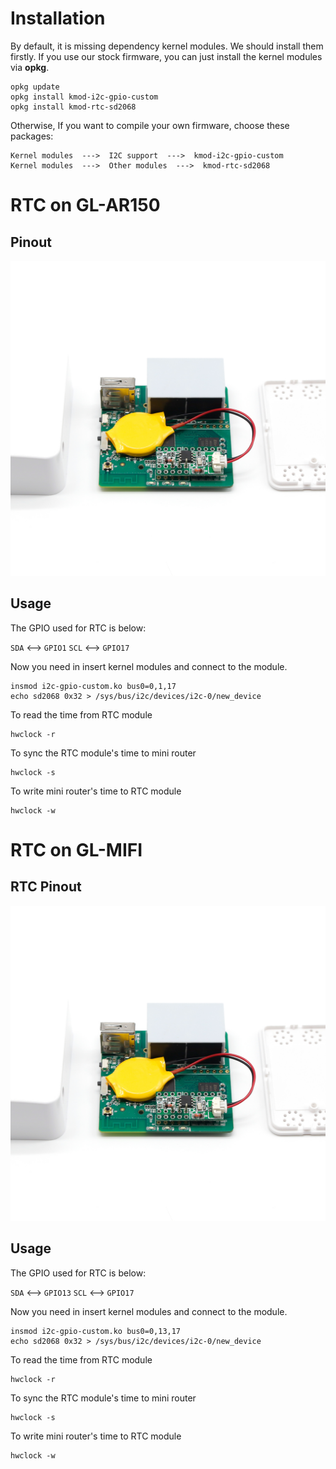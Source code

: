 
# Installation  

By default, it is missing dependency kernel modules. We should install them firstly. If you use our stock firmware, you can just install the kernel modules via **opkg**.  

```shell  
opkg update
opkg install kmod-i2c-gpio-custom
opkg install kmod-rtc-sd2068
```  

Otherwise, If you want to compile your own firmware, choose these packages:  

```
Kernel modules  --->  I2C support  --->  kmod-i2c-gpio-custom
Kernel modules  --->  Other modules  --->  kmod-rtc-sd2068
```  

# RTC on GL-AR150  

## Pinout  

![](src\rtc_1200x1200.jpg)  


## Usage  

The GPIO used for RTC is below:

`SDA` <--> `GPIO1`
`SCL` <--> `GPIO17`

Now you need in insert kernel modules and connect to the module.  

```
insmod i2c-gpio-custom.ko bus0=0,1,17
echo sd2068 0x32 > /sys/bus/i2c/devices/i2c-0/new_device
```

To read the time from RTC module

```
hwclock -r
```

To sync the RTC module's time to mini router

```
hwclock -s
```

To write mini router's time to RTC module

```
hwclock -w
```  

# RTC on GL-MIFI  

## RTC Pinout  

![](src\rtc_1200x1200.jpg)   

## Usage  

The GPIO used for RTC is below:

`SDA` <--> `GPIO13`
`SCL` <--> `GPIO17`

Now you need in insert kernel modules and connect to the module.  

```
insmod i2c-gpio-custom.ko bus0=0,13,17
echo sd2068 0x32 > /sys/bus/i2c/devices/i2c-0/new_device
```

To read the time from RTC module

```
hwclock -r
```

To sync the RTC module's time to mini router

```
hwclock -s
```

To write mini router's time to RTC module

```
hwclock -w
```  
